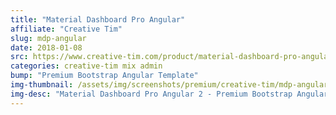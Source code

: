 ```yaml
---
title: "Material Dashboard Pro Angular"
affiliate: "Creative Tim"
slug: mdp-angular
date: 2018-01-08
src: https://www.creative-tim.com/product/material-dashboard-pro-angular2/?affiliate_id=101249
categories: creative-tim mix admin
bump: "Premium Bootstrap Angular Template"
img-thumbnail: /assets/img/screenshots/premium/creative-tim/mdp-angular.jpg
img-desc: "Material Dashboard Pro Angular 2 - Premium Bootstrap Angular Template"
---
```

